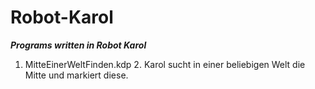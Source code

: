 # **Robot-Karol**
 ***Programs written in Robot Karol***
1. MitteEinerWeltFinden.kdp
   2. Karol sucht in einer beliebigen Welt die Mitte und markiert diese.
